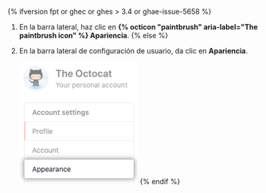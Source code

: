 {% ifversion fpt or ghec or ghes > 3.4 or ghae-issue-5658 %}
1. En la barra lateral, haz clic en **{% octicon "paintbrush" aria-label="The paintbrush icon" %} Apariencia**.
{% else %}
1. En la barra lateral de configuración de usuario, da clic en **Apariencia**.

   ![Pestaña de "Apariencia" en la barra lateral de configuración de usuario](/assets/images/help/settings/appearance-tab.png)
{% endif %}
